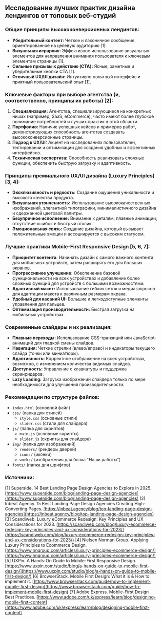 ## Исследование лучших практик дизайна лендингов от топовых веб-студий

### Общие принципы высококонверсионных лендингов:

*   **Убедительный контент:** Четкое и лаконичное сообщение, ориентированное на целевую аудиторию [1].
*   **Визуальная иерархия:** Эффективное использование визуальных элементов для направления внимания пользователя к ключевым элементам страницы [1].
*   **Сильные призывы к действию (CTA):** Ясные, заметные и убедительные кнопки CTA [1].
*   **Отличный UX/UI дизайн:** Интуитивно понятный интерфейс и приятный пользовательский опыт [1].

### Ключевые факторы при выборе агентства (и, соответственно, принципы их работы) [2]:

1.  **Специализация:** Агентства, специализирующиеся на конкретных нишах (например, SaaS, eCommerce), часто имеют более глубокое понимание потребностей и лучших практик в этой области.
2.  **Портфолио:** Наличие успешных кейсов и примеров работ, демонстрирующих способность агентства создавать высококонверсионные страницы.
3.  **Подход к UX/UI:** Акцент на исследованиях пользователей, тестировании и оптимизации для создания удобных и эффективных интерфейсов.
4.  **Техническая экспертиза:** Способность реализовать сложные функции, обеспечить быструю загрузку и адаптивность.

### Принципы премиального UX/UI дизайна (Luxury Principles) [3, 4]:

*   **Эксклюзивность и редкость:** Создание ощущения уникальности и высокого качества продукта.
*   **Визуальная утонченность:** Использование высококачественных изображений, элегантной типографики, минималистичного дизайна и сдержанной цветовой палитры.
*   **Безупречное исполнение:** Внимание к деталям, плавные анимации, отсутствие ошибок и быстрый отклик.
*   **Эмоциональная связь:** Создание дизайна, который вызывает положительные эмоции и ассоциируется с высоким статусом.

### Лучшие практики Mobile-First Responsive Design [5, 6, 7]:

*   **Приоритет контента:** Начинать дизайн с самого важного контента для мобильных устройств, затем расширять его для больших экранов.
*   **Прогрессивное улучшение:** Обеспечение базовой функциональности на всех устройствах и добавление более сложных функций для устройств с большими возможностями.
*   **Адаптивный макет:** Использование гибких сеток и медиазапросов для адаптации макета к различным размерам экрана.
*   **Удобный для касаний UI:** Большие и легкодоступные элементы управления для пальцев.
*   **Оптимизация производительности:** Быстрая загрузка на мобильных устройствах.

### Современные слайдеры и их реализация:

*   **Плавные переходы:** Использование CSS-транзиций или JavaScript-анимаций для гладкой смены слайдов.
*   **Навигация:** Четкие стрелки (влево/вправо) и индикаторы текущего слайда (точки или миниатюры).
*   **Адаптивность:** Корректное отображение на всех устройствах, возможно, с изменением количества видимых слайдов.
*   **Доступность:** Управление с клавиатуры и поддержка скринридеров.
*   **Lazy Loading:** Загрузка изображений слайдера только по мере необходимости для улучшения производительности.

### Рекомендации по структуре файлов:

*   `index.html` (основной файл)
*   `css/` (папка для стилей)
    *   `style.css` (основные стили)
    *   `slider.css` (стили для слайдера)
*   `js/` (папка для скриптов)
    *   `main.js` (основные скрипты)
    *   `slider.js` (скрипты для слайдера)
*   `img/` (папка для изображений)
    *   `renders/` (рендеры дверей)
    *   `icons/` (иконки)
    *   `works/` (изображения для блока "Наши работы")
*   `fonts/` (папка для шрифтов)

### Источники:

[1] Superside. 14 Best Landing Page Design Agencies to Explore in 2025. [https://www.superside.com/blog/landing-page-design-agencies](https://www.superside.com/blog/landing-page-design-agencies)
[2] Inbeat Agency. 15 Best Landing Page Design Agencies Creating High-Converting Pages. [https://inbeat.agency/blog/top-landing-page-design-agencies](https://inbeat.agency/blog/top-landing-page-design-agencies)
[3] Scandiweb. Luxury eCommerce Redesign: Key Principles and UX Considerations for 2023. [https://scandiweb.com/blog/luxury-ecommerce-redesign-key-principles-and-ux-considerations-for-2023/](https://scandiweb.com/blog/luxury-ecommerce-redesign-key-principles-and-ux-considerations-for-2023/)
[4] Nielsen Norman Group. Applying Luxury Principles to Ecommerce Design. [https://www.nngroup.com/articles/luxury-principles-ecommerce-design/](https://www.nngroup.com/articles/luxury-principles-ecommerce-design/)
[5] UXPin. A Hands-On Guide to Mobile-First Responsive Design. [https://www.uxpin.com/studio/blog/a-hands-on-guide-to-mobile-first-design/](https://www.uxpin.com/studio/blog/a-hands-on-guide-to-mobile-first-design/)
[6] BrowserStack. Mobile First Design: What it is & How to implement it. [https://www.browserstack.com/guide/how-to-implement-mobile-first-design](https://www.browserstack.com/guide/how-to-implement-mobile-first-design)
[7] Adobe Express. Mobile-First Design Best Practices. [https://www.adobe.com/uk/express/learn/blog/designing-mobile-first-content](https://www.adobe.com/uk/express/learn/blog/designing-mobile-first-content)

